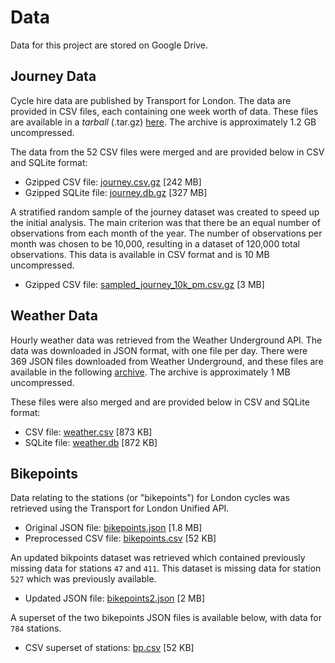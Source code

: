# Data

Data for this project are stored on Google Drive.

## Journey Data

Cycle hire data are published by Transport for London. The data are provided
in CSV files, each containing one week worth of data. These files are available
in a *tarball* (.tar.gz) [here](https://drive.google.com/open?id=1GZtYqej5tEDnQj3g5qB_fmy_k76YFseC).
The archive is approximately 1.2 GB uncompressed.

The data from the 52 CSV files were merged and are provided below in CSV and
SQLite format:

* Gzipped CSV file: [journey.csv.gz](https://drive.google.com/open?id=1HSnVe74BsBfvsX1B2tyv60O9O-lAaJV-) [242 MB]
* Gzipped SQLite file: [journey.db.gz](https://drive.google.com/open?id=1hTPquBMo_sp0VZQAWh5shmFNNjDAjs_o) [327 MB]

A stratified random sample of the journey dataset was created to speed up the
initial analysis. The main criterion was that there be an equal number of
observations from each month of the year. The number of observations per month
was chosen to be 10,000, resulting in a dataset of 120,000 total observations.
This data is available in CSV format and is 10 MB uncompressed.

* Gzipped CSV file: [sampled_journey_10k_pm.csv.gz](https://drive.google.com/file/d/1CPpFetJcbO2P0H5gyxMuPt3jyPyo0aWu/view?usp=sharing) [3 MB]

## Weather Data

Hourly weather data was retrieved from the Weather Underground API. The data was
downloaded in JSON format, with one file per day. There were 369 JSON files
downloaded from Weather Underground, and these files are available in the
following [archive](https://drive.google.com/open?id=1RDIjwpvLRi8Wr7F2VNhtd08WcHm8J9_n).
The archive is approximately 1 MB uncompressed.

These files were also merged and are provided below in CSV and SQLite format:

* CSV file: [weather.csv](https://drive.google.com/open?id=1e1U3Mcowvsnp6-rZCODJ-PVZsda0xihA) [873 KB]
* SQLite file: [weather.db](https://drive.google.com/open?id=1ptnDBUt3u3Q7CYrBd4TvU8bIr1pASdKw) [872 KB]


## Bikepoints

Data relating to the stations (or "bikepoints") for London cycles was retrieved
using the Transport for London Unified API.

* Original JSON file: [bikepoints.json](https://drive.google.com/open?id=1_iKp8HZWQiWJPZius9ZcGVynM-Q1h2U9) [1.8 MB]
* Preprocessed CSV file: [bikepoints.csv](https://drive.google.com/open?id=1IRawKHUsyEfPtUG_gQzpnF4kTeM79pMo) [52 KB]

An updated bikpoints dataset was retrieved which contained previously missing
data for stations `47` and `411`. This dataset is missing data for station `527`
which was previously available.

* Updated JSON file: [bikepoints2.json](https://drive.google.com/open?id=1ApzPZmw8FEhB9GEO8Zbm4MCGI37mW4mi) [2 MB]

A superset of the two bikepoints JSON files is available below, with data for
`784` stations.

* CSV superset of stations: [bp.csv](https://drive.google.com/open?id=1v8IAS5724AaLi1XirWD-r8tJds44qPaS) [52 KB]
